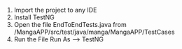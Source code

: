 1. Import the project to any IDE
2. Install TestNG
3. Open the file EndToEndTests.java from /MangaAPP/src/test/java/manga/MangaAPP/TestCases
4. Run the File Run As --> TestNG
